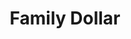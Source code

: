 ---
title: "Family Dollar"
url: /chicago/family-dollar-south-laramie-avenue/
shop: variety store
---